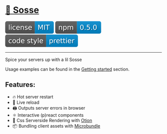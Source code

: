 # [🥣 Sosse](https://github.com/sossejs/sosse)

[![](assets/badge.license.svg)](https://opensource.org/licenses/MIT)
[![](assets/badge.npm.svg)](https://www.npmjs.com/package/sosse)
[![](assets/badge.style.svg)](https://prettier.io/)

---

Spice your servers up with a lil Sosse

Usage examples can be found in the [Getting started](https://github.com/sossejs/sosse/blob/master/docs/getting_started.md) section.

## Features:

- 🔥 Hot server restart
- 🔄 Live reload
- 🖨 Outputs server errors in browser
- ⚛️ Interactive (p)react components
- 🌊 Css Serverside Rendering with [Otion](https://github.com/kripod/otion)
- 📦 Bundling client assets with [Microbundle](https://github.com/developit/microbundle)

